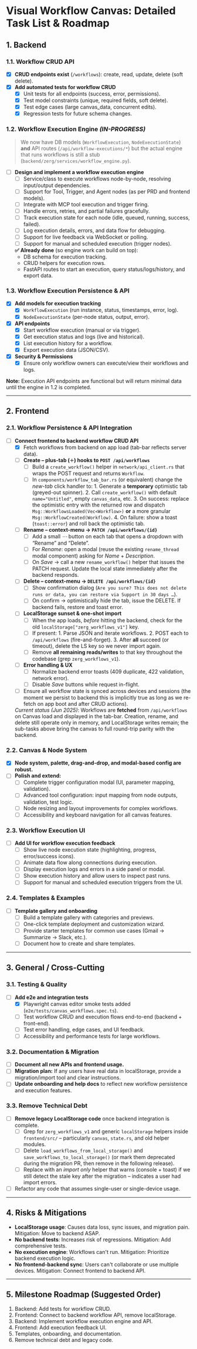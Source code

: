 # Visual Workflow Canvas: Detailed Task List & Roadmap

## 1. Backend

### 1.1. Workflow CRUD API
- [x] **CRUD endpoints exist** (`/workflows`): create, read, update, delete (soft delete).
- [x] **Add automated tests for workflow CRUD**
    - [x] Unit tests for all endpoints (success, error, permissions).
    - [x] Test model constraints (unique, required fields, soft delete).
    - [x] Test edge cases (large canvas_data, concurrent edits).
    - [x] Regression tests for future schema changes.

### 1.2. Workflow Execution Engine *(IN-PROGRESS)*
> We now have DB models (`WorkflowExecution`, `NodeExecutionState`) **and** API routes
> (`/api/workflow-executions/*`) but the actual engine that runs workflows is still
> a stub (`backend/zerg/services/workflow_engine.py`).

- [ ] **Design and implement a workflow execution engine**
    - [ ] Service/class to execute workflows node-by-node, resolving input/output dependencies.
    - [ ] Support for Tool, Trigger, and Agent nodes (as per PRD and frontend models).
    - [ ] Integrate with MCP tool execution and trigger firing.
    - [ ] Handle errors, retries, and partial failures gracefully.
    - [ ] Track execution state for each node (idle, queued, running, success, failed).
    - [ ] Log execution details, errors, and data flow for debugging.
    - [ ] Support for live feedback via WebSocket or polling.
    - [ ] Support for manual and scheduled execution (trigger nodes).

    **✅ Already done** (so engine work can build on top):
    - DB schema for execution tracking.
    - CRUD helpers for execution rows.
    - FastAPI routes to start an execution, query status/logs/history, and export data.

### 1.3. Workflow Execution Persistence & API
- [x] **Add models for execution tracking**
    - [x] `WorkflowExecution` (run instance, status, timestamps, error, log).
    - [x] `NodeExecutionState` (per-node status, output, error).
- [x] **API endpoints**
    - [x] Start workflow execution (manual or via trigger).
    - [x] Get execution status and logs (live and historical).
    - [x] List execution history for a workflow.
    - [x] Export execution data (JSON/CSV).
- [x] **Security & Permissions**
    - [x] Ensure only workflow owners can execute/view their workflows and logs.

**Note:** Execution API endpoints are functional but will return minimal data
until the engine in 1.2 is completed.

---

## 2. Frontend

### 2.1. Workflow Persistence & API Integration
- [ ] **Connect frontend to backend workflow CRUD API**
    - [x] Fetch workflows from backend on app load (tab-bar reflects server data).
    - [ ] **Create – plus-tab (`＋`) hooks to `POST /api/workflows`**
        - [ ] Build a `create_workflow()` helper in `network/api_client.rs` that
              wraps the POST request and returns `Workflow`.
        - [ ] In `components/workflow_tab_bar.rs` (or equivalent) change the
              *new-tab* click handler to:
              1. Generate a **temporary** optimistic tab (greyed-out spinner).
              2. Call `create_workflow()` with default `name="Untitled"`, empty
                 `canvas_data`, etc.
              3. On success: replace the optimistic entry with the returned row
                 and dispatch `Msg::WorkflowsLoaded(Vec<Workflow>)` **or** a
                 more granular `Msg::WorkflowCreated(Workflow)`.
              4. On failure: show a toast (`toast::error`) and roll back the
                 optimistic tab.

    - [ ] **Rename – context-menu → `PATCH /api/workflows/{id}`**
        - [ ] Add a small *⋯* button on each tab that opens a dropdown with
              “Rename” and “Delete”.
        - [ ] For *Rename*: open a modal (reuse the existing `rename_thread`
              modal component) asking for *Name* + *Description*.
        - [ ] On *Save* → call a new `rename_workflow()` helper that issues the
              PATCH request.  Update the local state immediately after the
              backend responds.

    - [ ] **Delete – context-menu → `DELETE /api/workflows/{id}`**
        - [ ] Show confirmation dialog (`Are you sure? This does not delete
              runs or data, you can restore via Support in 30 days …`).
        - [ ] On confirm → optimistically hide the tab, issue the DELETE.  If
              backend fails, restore and toast error.

    - [ ] **LocalStorage sunset & one-shot import**
        - [ ] When the app loads, *before* hitting the backend, check for the
              old `localStorage["zerg_workflows_v1"]` key.
        - [ ] If present:
              1. Parse JSON and iterate workflows.
              2. POST each to `/api/workflows` (fire-and-forget).
              3. After **all** succeed (or timeout), delete the LS key so we
                 never import again.
        - [ ] Remove **all remaining reads/writes** to that key throughout the
              codebase (grep `zerg_workflows_v1`).

    - [ ] **Error handling & UX**
        - [ ] Normalize backend error toasts (409 duplicate, 422 validation,
              network error).
        - [ ] Disable *Save* buttons while request in-flight.

    - [ ] Ensure all workflow state is synced across devices and sessions (the
              moment we persist to backend this is implicitly true as long as
              we re-fetch on app boot and after CRUD actions).

    *Current status (Jun 2025)*: Workflows are **fetched** from
    `/api/workflows` on Canvas load and displayed in the tab-bar.  Creation,
    rename, and delete still operate only in memory, and LocalStorage writes
    remain; the sub-tasks above bring the canvas to full round-trip parity with
    the backend.

### 2.2. Canvas & Node System
- [x] **Node system, palette, drag-and-drop, and modal-based config are robust.**
- [ ] **Polish and extend:**
    - [ ] Complete trigger configuration modal (UI, parameter mapping, validation).
    - [ ] Advanced tool configuration: input mapping from node outputs, validation, test logic.
    - [ ] Node resizing and layout improvements for complex workflows.
    - [ ] Accessibility and keyboard navigation for all canvas features.

### 2.3. Workflow Execution UI
- [ ] **Add UI for workflow execution feedback**
    - [ ] Show live node execution state (highlighting, progress, error/success icons).
    - [ ] Animate data flow along connections during execution.
    - [ ] Display execution logs and errors in a side panel or modal.
    - [ ] Show execution history and allow users to inspect past runs.
    - [ ] Support for manual and scheduled execution triggers from the UI.

### 2.4. Templates & Examples
- [ ] **Template gallery and onboarding**
    - [ ] Build a template gallery with categories and previews.
    - [ ] One-click template deployment and customization wizard.
    - [ ] Provide starter templates for common use cases (Gmail → Summarize → Slack, etc.).
    - [ ] Document how to create and share templates.

---

## 3. General / Cross-Cutting

### 3.1. Testing & Quality
- [ ] **Add e2e and integration tests**
    - [x] Playwright canvas editor smoke tests added (`e2e/tests/canvas_workflows.spec.ts`).
    - [ ] Test workflow CRUD and execution flows end-to-end (backend + front-end).
    - [ ] Test error handling, edge cases, and UI feedback.
    - [ ] Accessibility and performance tests for large workflows.

### 3.2. Documentation & Migration
- [ ] **Document all new APIs and frontend usage.**
- [ ] **Migration plan:** If any users have real data in localStorage, provide a migration/import tool and clear instructions.
- [ ] **Update onboarding and help docs** to reflect new workflow persistence and execution features.

### 3.3. Remove Technical Debt
- [ ] **Remove legacy LocalStorage code** once backend integration is complete.
    - [ ] Grep for `zerg_workflows_v1` and generic `localStorage` helpers inside
          `frontend/src/` – particularly `canvas`, `state.rs`, and old helper
          modules.
    - [ ] Delete `load_workflows_from_local_storage()` and
          `save_workflows_to_local_storage()` (or mark them deprecated during
          the migration PR, then remove in the following release).
    - [ ] Replace with an *import only* helper that warns (console + toast) if
          we still detect the stale key after the migration – indicates a user
          had import errors.
- [ ] Refactor any code that assumes single-user or single-device usage.

---

## 4. Risks & Mitigations

- **LocalStorage usage**: Causes data loss, sync issues, and migration pain. Mitigation: Move to backend ASAP.
- **No backend tests**: Increases risk of regressions. Mitigation: Add comprehensive tests.
- **No execution engine**: Workflows can't run. Mitigation: Prioritize backend execution logic.
- **No frontend-backend sync**: Users can't collaborate or use multiple devices. Mitigation: Connect frontend to backend API.

---

## 5. Milestone Roadmap (Suggested Order)

1. Backend: Add tests for workflow CRUD.
2. Frontend: Connect to backend workflow API, remove localStorage.
3. Backend: Implement workflow execution engine and API.
4. Frontend: Add execution feedback UI.
5. Templates, onboarding, and documentation.
6. Remove technical debt and legacy code.
